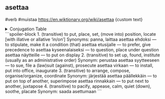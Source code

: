 ## asettaa
#verb #muistaa
https://en.wiktionary.org/wiki/asettaa
{custom text}
<details><summary>Conjugation Table</summary>
| Inflection of asettaa (Kotus type 53*C/muistaa, tt-t gradation) |  |  |  |  |  |  |
| --- | --- | --- | --- | --- | --- | --- |
| indicative mood |  |  |  |  |  |  |
| present tense |  |  |  | perfect |  |  |
| person |  | positive | negative | person | positive | negative |
| 1st sing. |  | asetan | en aseta | 1st sing. | olen asettanut | en ole asettanut |
| 2nd sing. |  | asetat | et aseta | 2nd sing. | olet asettanut | et ole asettanut |
| 3rd sing. |  | asettaa | ei aseta | 3rd sing. | on asettanut | ei ole asettanut |
| 1st plur. |  | asetamme | emme aseta | 1st plur. | olemme asettaneet | emme ole asettaneet |
| 2nd plur. |  | asetatte | ette aseta | 2nd plur. | olette asettaneet | ette ole asettaneet |
| 3rd plur. |  | asettavat | eivät aseta | 3rd plur. | ovat asettaneet | eivät ole asettaneet |
| passive |  | asetetaan | ei aseteta | passive | on asetettu | ei ole asetettu |
| past tense |  |  |  | pluperfect |  |  |
| person |  | positive | negative | person | positive | negative |
| 1st sing. |  | asetin | en asettanut | 1st sing. | olin asettanut | en ollut asettanut |
| 2nd sing. |  | asetit | et asettanut | 2nd sing. | olit asettanut | et ollut asettanut |
| 3rd sing. |  | asetti | ei asettanut | 3rd sing. | oli asettanut | ei ollut asettanut |
| 1st plur. |  | asetimme | emme asettaneet | 1st plur. | olimme asettaneet | emme olleet asettaneet |
| 2nd plur. |  | asetitte | ette asettaneet | 2nd plur. | olitte asettaneet | ette olleet asettaneet |
| 3rd plur. |  | asettivat | eivät asettaneet | 3rd plur. | olivat asettaneet | eivät olleet asettaneet |
| passive |  | asetettiin | ei asetettu | passive | oli asetettu | ei ollut asetettu |
| conditional mood |  |  |  |  |  |  |
| present |  |  |  | perfect |  |  |
| person |  | positive | negative | person | positive | negative |
| 1st sing. |  | asettaisin | en asettaisi | 1st sing. | olisin asettanut | en olisi asettanut |
| 2nd sing. |  | asettaisit | et asettaisi | 2nd sing. | olisit asettanut | et olisi asettanut |
| 3rd sing. |  | asettaisi | ei asettaisi | 3rd sing. | olisi asettanut | ei olisi asettanut |
| 1st plur. |  | asettaisimme | emme asettaisi | 1st plur. | olisimme asettaneet | emme olisi asettaneet |
| 2nd plur. |  | asettaisitte | ette asettaisi | 2nd plur. | olisitte asettaneet | ette olisi asettaneet |
| 3rd plur. |  | asettaisivat | eivät asettaisi | 3rd plur. | olisivat asettaneet | eivät olisi asettaneet |
| passive |  | asetettaisiin | ei asetettaisi | passive | olisi asetettu | ei olisi asetettu |
| imperative mood |  |  |  |  |  |  |
| present |  |  |  | perfect |  |  |
| person |  | positive | negative | person | positive | negative |
| 1st sing. |  | — | — | 1st sing. | — | — |
| 2nd sing. |  | aseta | älä aseta | 2nd sing. | — | — |
| 3rd sing. |  | asettakoon | älköön asettako | 3rd sing. | olkoon asettanut | älköön olko asettanut |
| 1st plur. |  | asettakaamme | älkäämme asettako | 1st plur. | — | — |
| 2nd plur. |  | asettakaa | älkää asettako | 2nd plur. | — | — |
| 3rd plur. |  | asettakoot | älkööt asettako | 3rd plur. | olkoot asettaneet | älkööt olko asettaneet |
| passive |  | asetettakoon | älköön asetettako | passive | olkoon asetettu | älköön olko asetettu |
| potential mood |  |  |  |  |  |  |
| present |  |  |  | perfect |  |  |
| person |  | positive | negative | person | positive | negative |
| 1st sing. |  | asettanen | en asettane | 1st sing. | lienen asettanut | en liene asettanut |
| 2nd sing. |  | asettanet | et asettane | 2nd sing. | lienet asettanut | et liene asettanut |
| 3rd sing. |  | asettanee | ei asettane | 3rd sing. | lienee asettanut | ei liene asettanut |
| 1st plur. |  | asettanemme | emme asettane | 1st plur. | lienemme asettaneet | emme liene asettaneet |
| 2nd plur. |  | asettanette | ette asettane | 2nd plur. | lienette asettaneet | ette liene asettaneet |
| 3rd plur. |  | asettanevat | eivät asettane | 3rd plur. | lienevät asettaneet | eivät liene asettaneet |
| passive |  | asetettaneen | ei asetettane | passive | lienee asetettu | ei liene asetettu |
| Nominal forms |  |  |  |  |  |  |
| infinitives |  |  |  | participles |  |  |
|  |  | active | passive |  | active | passive |
| 1st |  | asettaa |  | present | asettava | asetettava |
| long 1st1 |  |  |  | past | asettanut | asetettu |
| 2nd | inessive2 | asettaessa | asetettaessa | agent4 | asettama |  |
|  |  | negative | asettamaton |  |  |  |
| instructive | asettaen | — | 1) Used only with a possessive suffix. 2) Usually with a possessive suffix (active only). 3) Some uses of the verbal noun are called the 'fourth infinitive' by certain sources (more details). 4) Usually with a possessive suffix. May not be used with all verbs, especially intransitive ones (more details). Distinct from nouns with the -ma suffix and third infinitive forms. * The third-person singular indicative form asettaa does not exhibit final gemination, unlike the first infinitive (the lemma form), even though they are spelled identically. |  |  |  |
| 3rd | inessive | asettamassa | — |  |  |  |
| elative | asettamasta | — |  |  |  |  |
| illative | asettamaan | — |  |  |  |  |
| adessive | asettamalla | — |  |  |  |  |
| abessive | asettamatta | — |  |  |  |  |
| instructive | asettaman | asetettaman |  |  |  |  |
| 4th3 | verbal noun | asettaminen |  |  |  |  |
| 5th1 |  |  |  |  |  |  |</details>
```spoiler-block
1. (transitive) to put, place, set, (move into) position, locate [with illative or allative ‘in/on’]
Synonyms: panna, laittaa
asettaa ehdoksi ― to stipulate, make it a condition (that)
asettaa etusijalle ― to prefer, give precedence to
asettaa kyseenalaiseksi ― to question, place under question
asettaa näytteille ― to put on display
2. (transitive) to set up, found, institute (usually as an administrative order)
Synonym: perustaa
asettaa syytteeseen ― to sue, file a (law)suit (against), prosecute
asettaa virkaan ― to install, put into office, inaugurate
3. (transitive) to arrange, compose, organise/organize, coordinate
Synonym: järjestää
asettaa päällekkäin ― to put on top of another, superimpose
asettaa rinnakkain ― to put next to another, juxtapose
4. (transitive) to pacify, appease, calm, quiet (down), soothe, placate
Synonym: saada asettumaan
```